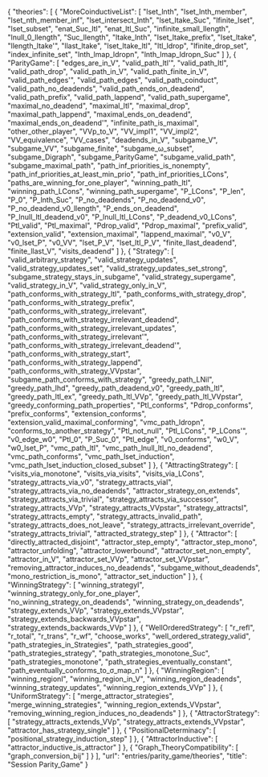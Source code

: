 {
    "theories": [
        {
            "MoreCoinductiveList": [
                "lset_lnth",
                "lset_lnth_member",
                "lset_nth_member_inf",
                "lset_intersect_lnth",
                "lset_ltake_Suc",
                "lfinite_lset",
                "lset_subset",
                "enat_Suc_ltl",
                "enat_ltl_Suc",
                "infinite_small_llength",
                "lnull_0_llength",
                "Suc_llength",
                "ltake_lnth",
                "lset_ltake_prefix",
                "lset_ltake",
                "llength_ltake'",
                "llast_ltake",
                "lset_ltake_ltl",
                "ltl_ldrop",
                "lfinite_drop_set",
                "index_infinite_set",
                "lnth_lmap_ldropn",
                "lnth_lmap_ldropn_Suc"
            ]
        },
        {
            "ParityGame": [
                "edges_are_in_V",
                "valid_path_ltl'",
                "valid_path_ltl",
                "valid_path_drop",
                "valid_path_in_V",
                "valid_path_finite_in_V",
                "valid_path_edges'",
                "valid_path_edges",
                "valid_path_coinduct",
                "valid_path_no_deadends",
                "valid_path_ends_on_deadend",
                "valid_path_prefix",
                "valid_path_lappend",
                "valid_path_supergame",
                "maximal_no_deadend",
                "maximal_ltl",
                "maximal_drop",
                "maximal_path_lappend",
                "maximal_ends_on_deadend",
                "maximal_ends_on_deadend'",
                "infinite_path_is_maximal",
                "other_other_player",
                "VVp_to_V",
                "VV_impl1",
                "VV_impl2",
                "VV_equivalence",
                "VV_cases",
                "deadends_in_V",
                "subgame_V",
                "subgame_VV",
                "subgame_finite",
                "subgame_ω_subset",
                "subgame_Digraph",
                "subgame_ParityGame",
                "subgame_valid_path",
                "subgame_maximal_path",
                "path_inf_priorities_is_nonempty",
                "path_inf_priorities_at_least_min_prio",
                "path_inf_priorities_LCons",
                "paths_are_winning_for_one_player",
                "winning_path_ltl",
                "winning_path_LCons",
                "winning_path_supergame",
                "P_LCons",
                "P_len",
                "P_0",
                "P_lnth_Suc",
                "P_no_deadends",
                "P_no_deadend_v0",
                "P_no_deadend_v0_llength",
                "P_ends_on_deadend",
                "P_lnull_ltl_deadend_v0",
                "P_lnull_ltl_LCons",
                "P_deadend_v0_LCons",
                "Ptl_valid",
                "Ptl_maximal",
                "Pdrop_valid",
                "Pdrop_maximal",
                "prefix_valid",
                "extension_valid",
                "extension_maximal",
                "lappend_maximal",
                "v0_V",
                "v0_lset_P",
                "v0_VV",
                "lset_P_V",
                "lset_ltl_P_V",
                "finite_llast_deadend",
                "finite_llast_V",
                "visits_deadend"
            ]
        },
        {
            "Strategy": [
                "valid_arbitrary_strategy",
                "valid_strategy_updates",
                "valid_strategy_updates_set",
                "valid_strategy_updates_set_strong",
                "subgame_strategy_stays_in_subgame",
                "valid_strategy_supergame",
                "valid_strategy_in_V",
                "valid_strategy_only_in_V",
                "path_conforms_with_strategy_ltl",
                "path_conforms_with_strategy_drop",
                "path_conforms_with_strategy_prefix",
                "path_conforms_with_strategy_irrelevant",
                "path_conforms_with_strategy_irrelevant_deadend",
                "path_conforms_with_strategy_irrelevant_updates",
                "path_conforms_with_strategy_irrelevant'",
                "path_conforms_with_strategy_irrelevant_deadend'",
                "path_conforms_with_strategy_start",
                "path_conforms_with_strategy_lappend",
                "path_conforms_with_strategy_VVpstar",
                "subgame_path_conforms_with_strategy",
                "greedy_path_LNil",
                "greedy_path_lhd",
                "greedy_path_deadend_v0",
                "greedy_path_ltl",
                "greedy_path_ltl_ex",
                "greedy_path_ltl_VVp",
                "greedy_path_ltl_VVpstar",
                "greedy_conforming_path_properties",
                "Ptl_conforms",
                "Pdrop_conforms",
                "prefix_conforms",
                "extension_conforms",
                "extension_valid_maximal_conforming",
                "vmc_path_ldropn",
                "conforms_to_another_strategy",
                "Ptl_not_null",
                "Ptl_LCons",
                "P_LCons'",
                "v0_edge_w0",
                "Ptl_0",
                "P_Suc_0",
                "Ptl_edge",
                "v0_conforms",
                "w0_V",
                "w0_lset_P",
                "vmc_path_ltl",
                "vmc_path_lnull_ltl_no_deadend",
                "vmc_path_conforms",
                "vmc_path_lset_induction",
                "vmc_path_lset_induction_closed_subset"
            ]
        },
        {
            "AttractingStrategy": [
                "visits_via_monotone",
                "visits_via_visits",
                "visits_via_LCons",
                "strategy_attracts_via_v0",
                "strategy_attracts_viaI",
                "strategy_attracts_via_no_deadends",
                "attractor_strategy_on_extends",
                "strategy_attracts_via_trivial",
                "strategy_attracts_via_successor",
                "strategy_attracts_VVp",
                "strategy_attracts_VVpstar",
                "strategy_attractsI",
                "strategy_attracts_empty",
                "strategy_attracts_invalid_path",
                "strategy_attracts_does_not_leave",
                "strategy_attracts_irrelevant_override",
                "strategy_attracts_trivial",
                "attracted_strategy_step"
            ]
        },
        {
            "Attractor": [
                "directly_attracted_disjoint",
                "attractor_step_empty",
                "attractor_step_mono",
                "attractor_unfolding",
                "attractor_lowerbound",
                "attractor_set_non_empty",
                "attractor_in_V",
                "attractor_set_VVp",
                "attractor_set_VVpstar",
                "removing_attractor_induces_no_deadends",
                "subgame_without_deadends",
                "mono_restriction_is_mono",
                "attractor_set_induction"
            ]
        },
        {
            "WinningStrategy": [
                "winning_strategyI",
                "winning_strategy_only_for_one_player",
                "no_winning_strategy_on_deadends",
                "winning_strategy_on_deadends",
                "strategy_extends_VVp",
                "strategy_extends_VVpstar",
                "strategy_extends_backwards_VVpstar",
                "strategy_extends_backwards_VVp"
            ]
        },
        {
            "WellOrderedStrategy": [
                "r_refl",
                "r_total",
                "r_trans",
                "r_wf",
                "choose_works",
                "well_ordered_strategy_valid",
                "path_strategies_in_Strategies",
                "path_strategies_good",
                "path_strategies_strategy",
                "path_strategies_monotone_Suc",
                "path_strategies_monotone",
                "path_strategies_eventually_constant",
                "path_eventually_conforms_to_σ_map_n"
            ]
        },
        {
            "WinningRegion": [
                "winning_regionI",
                "winning_region_in_V",
                "winning_region_deadends",
                "winning_strategy_updates",
                "winning_region_extends_VVp"
            ]
        },
        {
            "UniformStrategy": [
                "merge_attractor_strategies",
                "merge_winning_strategies",
                "winning_region_extends_VVpstar",
                "removing_winning_region_induces_no_deadends"
            ]
        },
        {
            "AttractorStrategy": [
                "strategy_attracts_extends_VVp",
                "strategy_attracts_extends_VVpstar",
                "attractor_has_strategy_single"
            ]
        },
        {
            "PositionalDeterminacy": [
                "positional_strategy_induction_step"
            ]
        },
        {
            "AttractorInductive": [
                "attractor_inductive_is_attractor"
            ]
        },
        {
            "Graph_TheoryCompatibility": [
                "graph_conversion_bij"
            ]
        }
    ],
    "url": "entries/parity_game/theories",
    "title": "Session Parity_Game"
}